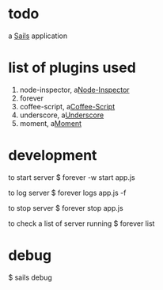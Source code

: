 # todo

a [Sails](http://sailsjs.org) application

# list of plugins used
1. node-inspector, a[Node-Inspector](https://github.com/node-inspector/node-inspector)
2. forever
3. coffee-script, a[Coffee-Script](https://www.npmjs.com/package/coffee-script)
4. underscore, a[Underscore](http://underscorejs.org/)
5. moment, a[Moment](http://momentjs.com/)

# development

to start server
$ forever -w start app.js

to log server
$ forever logs app.js -f

to stop server
$ forever stop app.js

to check a list of server running
$ forever list

# debug
$ sails debug
